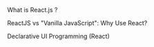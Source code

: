 What is React.js ?
 
ReactJS vs "Vanilla JavaScript": Why Use React?

Declarative UI Programming (React)
